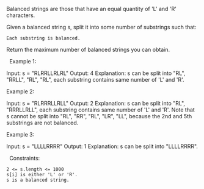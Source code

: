 Balanced strings are those that have an equal quantity of 'L' and 'R' characters.

Given a balanced string s, split it into some number of substrings such that:


	Each substring is balanced.


Return the maximum number of balanced strings you can obtain.

 
Example 1:

Input: s = "RLRRLLRLRL"
Output: 4
Explanation: s can be split into "RL", "RRLL", "RL", "RL", each substring contains same number of 'L' and 'R'.


Example 2:

Input: s = "RLRRRLLRLL"
Output: 2
Explanation: s can be split into "RL", "RRRLLRLL", each substring contains same number of 'L' and 'R'.
Note that s cannot be split into "RL", "RR", "RL", "LR", "LL", because the 2nd and 5th substrings are not balanced.

Example 3:

Input: s = "LLLLRRRR"
Output: 1
Explanation: s can be split into "LLLLRRRR".


 
Constraints:


	2 <= s.length <= 1000
	s[i] is either 'L' or 'R'.
	s is a balanced string.

